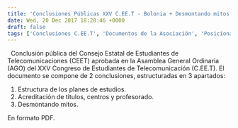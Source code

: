 ```yaml
---
title: 'Conclusiones Públicas XXV C.EE.T - Bolonia + Desmontando mitos'
date: Wed, 20 Dec 2017 18:28:46 +0000
draft: false
tags: ['Conclusiones C.EE.T', 'Documentos de la Asociación', 'Posicionamientos', 'XXV C.EE.T']
---
```


  Conclusión pública del Consejo Estatal de Estudiantes de Telecomunicaciones (CEET) aprobada en la Asamblea General Ordinaria (AGO) del XXV Congreso de Estudiantes de Telecomunicación (C.EE.T). El documento se compone de 2 conclusiones, estructuradas en 3 apartados:

1.  Estructura de los planes de estudios.
2.  Acreditación de títulos, centros y profesorado.
3.  Desmontando mitos.

En formato PDF.